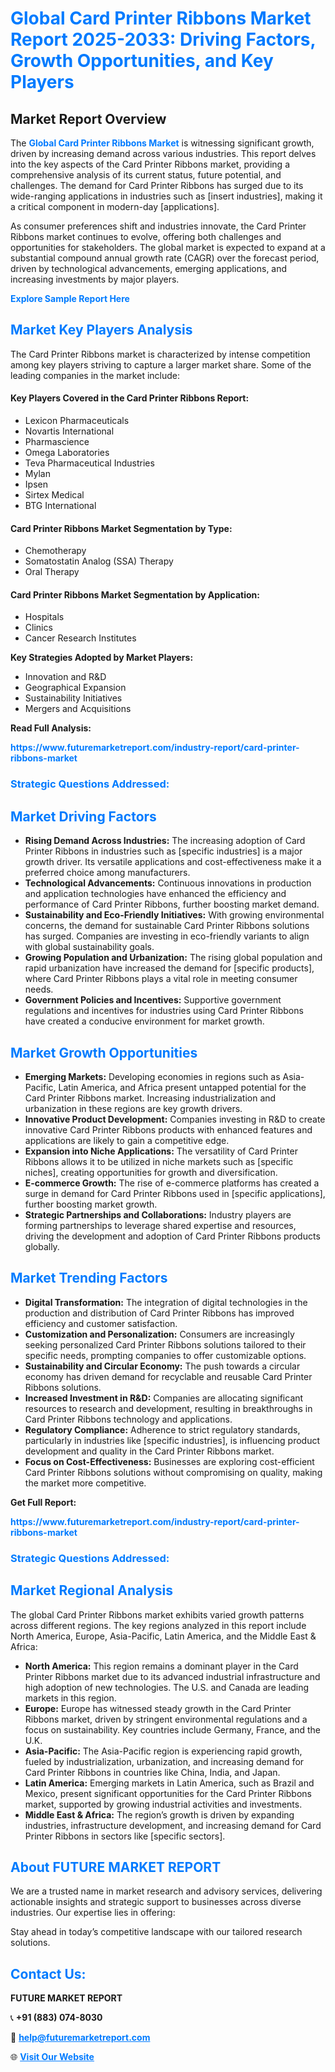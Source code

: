 <h1 style="color: #007BFF;">Global Card Printer Ribbons Market Report 2025-2033: Driving Factors, Growth Opportunities, and Key Players</h1>

<section id="overview">
<h2>Market Report Overview</h2>
<p>The <a href="https://www.futuremarketreport.com/industry-report/card-printer-ribbons-market" style="color: #007BFF; text-decoration: none;"><strong>Global Card Printer Ribbons Market</strong></a> is witnessing significant growth, driven by increasing demand across various industries. This report delves into the key aspects of the Card Printer Ribbons market, providing a comprehensive analysis of its current status, future potential, and challenges. The demand for Card Printer Ribbons has surged due to its wide-ranging applications in industries such as [insert industries], making it a critical component in modern-day [applications].</p>
<p>As consumer preferences shift and industries innovate, the Card Printer Ribbons market continues to evolve, offering both challenges and opportunities for stakeholders. The global market is expected to expand at a substantial compound annual growth rate (CAGR) over the forecast period, driven by technological advancements, emerging applications, and increasing investments by major players.</p>
</section>

<section id="overview">
<p><a href="https://www.futuremarketreport.com/request-sample/reportId=34083" style="color: #007BFF; text-decoration: none;"><strong>Explore Sample Report Here</strong></a></p>
</section>

<section id="key-players">
<h2 style="color: #007BFF;">Market Key Players Analysis</h2>
<p>The Card Printer Ribbons market is characterized by intense competition among key players striving to capture a larger market share. Some of the leading companies in the market include:</p>
<h4>Key Players Covered in the Card Printer Ribbons Report:</h4>
<ul><li>Lexicon Pharmaceuticals</li><li>Novartis International</li><li>Pharmascience</li><li>Omega Laboratories</li><li>Teva Pharmaceutical Industries</li><li>Mylan</li><li>Ipsen</li><li>Sirtex Medical</li><li>BTG International</li></ul>
<h4>Card Printer Ribbons Market Segmentation by Type:</h4>
<ul><li>Chemotherapy</li><li>Somatostatin Analog (SSA) Therapy</li><li>Oral Therapy</li></ul>

<h4>Card Printer Ribbons Market Segmentation by Application:</h4>
<ul><li>Hospitals</li><li>Clinics</li><li>Cancer Research Institutes</li></ul>
<p><strong>Key Strategies Adopted by Market Players:</strong></p>
<ul>
<li>Innovation and R&D</li>
<li>Geographical Expansion</li>
<li>Sustainability Initiatives</li>
<li>Mergers and Acquisitions</li>
</ul>
</section>

<section>
<p><strong>Read Full Analysis: </strong></p><a href="https://www.futuremarketreport.com/industry-report/card-printer-ribbons-market" style="color: #007BFF; text-decoration: none;"><strong>https://www.futuremarketreport.com/industry-report/card-printer-ribbons-market</strong></a>
<h3 style="color: #007BFF;">Strategic Questions Addressed:</h3>
</section>

<section id="driving-factors">
<h2 style="color: #007BFF;">Market Driving Factors</h2>
<ul>
<li><strong>Rising Demand Across Industries:</strong> The increasing adoption of Card Printer Ribbons in industries such as [specific industries] is a major growth driver. Its versatile applications and cost-effectiveness make it a preferred choice among manufacturers.</li>
<li><strong>Technological Advancements:</strong> Continuous innovations in production and application technologies have enhanced the efficiency and performance of Card Printer Ribbons, further boosting market demand.</li>
<li><strong>Sustainability and Eco-Friendly Initiatives:</strong> With growing environmental concerns, the demand for sustainable Card Printer Ribbons solutions has surged. Companies are investing in eco-friendly variants to align with global sustainability goals.</li>
<li><strong>Growing Population and Urbanization:</strong> The rising global population and rapid urbanization have increased the demand for [specific products], where Card Printer Ribbons plays a vital role in meeting consumer needs.</li>
<li><strong>Government Policies and Incentives:</strong> Supportive government regulations and incentives for industries using Card Printer Ribbons have created a conducive environment for market growth.</li>
</ul>
</section>

<section id="growth-opportunities">
<h2 style="color: #007BFF;">Market Growth Opportunities</h2>
<ul>
<li><strong>Emerging Markets:</strong> Developing economies in regions such as Asia-Pacific, Latin America, and Africa present untapped potential for the Card Printer Ribbons market. Increasing industrialization and urbanization in these regions are key growth drivers.</li>
<li><strong>Innovative Product Development:</strong> Companies investing in R&D to create innovative Card Printer Ribbons products with enhanced features and applications are likely to gain a competitive edge.</li>
<li><strong>Expansion into Niche Applications:</strong> The versatility of Card Printer Ribbons allows it to be utilized in niche markets such as [specific niches], creating opportunities for growth and diversification.</li>
<li><strong>E-commerce Growth:</strong> The rise of e-commerce platforms has created a surge in demand for Card Printer Ribbons used in [specific applications], further boosting market growth.</li>
<li><strong>Strategic Partnerships and Collaborations:</strong> Industry players are forming partnerships to leverage shared expertise and resources, driving the development and adoption of Card Printer Ribbons products globally.</li>
</ul>
</section>

<section id="trending-factors">
<h2 style="color: #007BFF;">Market Trending Factors</h2>
<ul>
<li><strong>Digital Transformation:</strong> The integration of digital technologies in the production and distribution of Card Printer Ribbons has improved efficiency and customer satisfaction.</li>
<li><strong>Customization and Personalization:</strong> Consumers are increasingly seeking personalized Card Printer Ribbons solutions tailored to their specific needs, prompting companies to offer customizable options.</li>
<li><strong>Sustainability and Circular Economy:</strong> The push towards a circular economy has driven demand for recyclable and reusable Card Printer Ribbons solutions.</li>
<li><strong>Increased Investment in R&D:</strong> Companies are allocating significant resources to research and development, resulting in breakthroughs in Card Printer Ribbons technology and applications.</li>
<li><strong>Regulatory Compliance:</strong> Adherence to strict regulatory standards, particularly in industries like [specific industries], is influencing product development and quality in the Card Printer Ribbons market.</li>
<li><strong>Focus on Cost-Effectiveness:</strong> Businesses are exploring cost-efficient Card Printer Ribbons solutions without compromising on quality, making the market more competitive.</li>
</ul>
</section>

<section>
<p><strong>Get Full Report: </strong></p><a href="https://www.futuremarketreport.com/industry-report/card-printer-ribbons-market" style="color: #007BFF; text-decoration: none;"><strong>https://www.futuremarketreport.com/industry-report/card-printer-ribbons-market</strong></a>
<h3 style="color: #007BFF;">Strategic Questions Addressed:</h3>
</section>


<section id="regional-analysis">
<h2 style="color: #007BFF;">Market Regional Analysis</h2>
<p>The global Card Printer Ribbons market exhibits varied growth patterns across different regions. The key regions analyzed in this report include North America, Europe, Asia-Pacific, Latin America, and the Middle East & Africa:</p>
<ul>
<li><strong>North America:</strong> This region remains a dominant player in the Card Printer Ribbons market due to its advanced industrial infrastructure and high adoption of new technologies. The U.S. and Canada are leading markets in this region.</li>
<li><strong>Europe:</strong> Europe has witnessed steady growth in the Card Printer Ribbons market, driven by stringent environmental regulations and a focus on sustainability. Key countries include Germany, France, and the U.K.</li>
<li><strong>Asia-Pacific:</strong> The Asia-Pacific region is experiencing rapid growth, fueled by industrialization, urbanization, and increasing demand for Card Printer Ribbons in countries like China, India, and Japan.</li>
<li><strong>Latin America:</strong> Emerging markets in Latin America, such as Brazil and Mexico, present significant opportunities for the Card Printer Ribbons market, supported by growing industrial activities and investments.</li>
<li><strong>Middle East & Africa:</strong> The region’s growth is driven by expanding industries, infrastructure development, and increasing demand for Card Printer Ribbons in sectors like [specific sectors].</li>
</ul>
</section>

<footer>
<h2 style="color: #007BFF;">About FUTURE MARKET REPORT</h2>
<p>We are a trusted name in market research and advisory services, delivering actionable insights and strategic support to businesses across diverse industries. Our expertise lies in offering:</p>

<p>Stay ahead in today’s competitive landscape with our tailored research solutions.</p>

<h2 style="color: #007BFF;">Contact Us:</h2>
<p><strong>FUTURE MARKET REPORT</strong></p>
<p>📞 <strong>+91 (883) 074-8030</strong></p>
<p>📧 <strong><a href="mailto:help@futuremarketreport.com" style="color: #007BFF;">help@futuremarketreport.com</a></strong></p>
<p>🌐 <strong><a href="https://www.futuremarketreport.com/" style="color: #007BFF;">Visit Our Website</a></strong></p>
</footer>